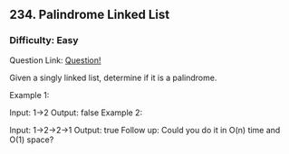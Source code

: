 ## 234. Palindrome Linked List
### Difficulty: Easy


Question Link: [Question!](https://leetcode.com/problems/palindrome-linked-list/)

Given a singly linked list, determine if it is a palindrome.

Example 1:

Input: 1->2
Output: false
Example 2:

Input: 1->2->2->1
Output: true
Follow up:
Could you do it in O(n) time and O(1) space?